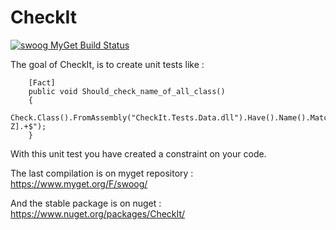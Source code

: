 # CheckIt 
[![swoog MyGet Build Status](https://www.myget.org/BuildSource/Badge/swoog?identifier=71e927a5-f39d-47e9-82de-2a7931285d57)](https://www.myget.org/)

The goal of CheckIt, is to create unit tests like :

        [Fact]
        public void Should_check_name_of_all_class()
        {
            Check.Class().FromAssembly("CheckIt.Tests.Data.dll").Have().Name().Match("^[A-Z].+$");
        }
        
With this unit test you have created a constraint on your code.

The last compilation is on myget repository :
https://www.myget.org/F/swoog/

And the stable package is on nuget : https://www.nuget.org/packages/CheckIt/
